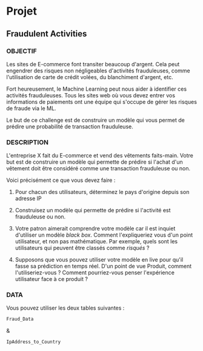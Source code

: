 # Projet

## Fraudulent Activities

### OBJECTIF

Les sites de E-commerce font transiter beaucoup d'argent. Cela peut engendrer des risques non négligeables d'activités frauduleuses, comme l'utilisation de carte de crédit volées, du blanchiment d'argent, etc.

Fort heureusement, le Machine Learning peut nous aider à identifier ces activités frauduleuses. Tous les sites web où vous devez entrer vos informations de paiements ont une équipe qui s'occupe de gérer les risques de fraude via le ML.

Le but de ce challenge est de construire un modèle qui vous permet de prédire une probabilité de transaction frauduleuse.

### DESCRIPTION

L'entreprise X fait du E-commerce et vend des vêtements faits-main. Votre but est de construire un modèle qui permette de prédire si l'achat d'un vêtement doit être considéré comme une transaction frauduleuse ou non.

Voici précisément ce que vous devez faire :

1. Pour chacun des utilisateurs, déterminez le pays d'origine depuis son adresse IP

2. Construisez un modèle qui permette de prédire si l'activité est frauduleuse ou non.

3. Votre patron aimerait comprendre votre modèle car il est inquiet d'utiliser un modèle _black box_. Comment l'expliqueriez vous d'un point utilisateur, et non pas mathématique. Par exemple, quels sont les utilisateurs qui peuvent être classés comme _risqués_ ?

4. Supposons que vous pouvez utiliser votre modèle en live pour qu'il fasse sa prédiction en temps réel. D'un point de vue Produit, comment l'utiliseriez-vous ? Comment pourriez-vous penser l'expérience utilisateur face à ce produit ?


### DATA

Vous pouvez utiliser les deux tables suivantes :

```python
Fraud_Data
```

&

```python
IpAddress_to_Country
```
